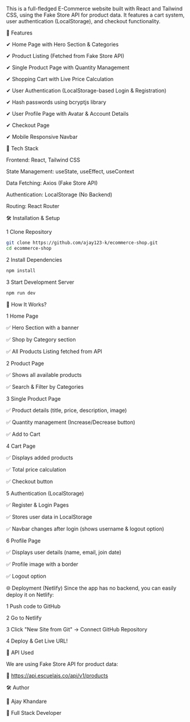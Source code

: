 This is a full-fledged E-Commerce website built with React and Tailwind CSS, using the Fake Store API for product data. It features a cart system, user authentication (LocalStorage), and checkout functionality.

🚀 Features

✔ Home Page with Hero Section & Categories

✔ Product Listing (Fetched from Fake Store API)

✔ Single Product Page with Quantity Management

✔ Shopping Cart with Live Price Calculation

✔ User Authentication (LocalStorage-based Login & Registration)

✔ Hash passwords using bcryptjs library

✔ User Profile Page with Avatar & Account Details

✔ Checkout Page

✔ Mobile Responsive Navbar

📌 Tech Stack

Frontend: React, Tailwind CSS

State Management: useState, useEffect, useContext

Data Fetching: Axios (Fake Store API)

Authentication: LocalStorage (No Backend)

Routing: React Router

🛠️ Installation & Setup

1 Clone Repository

```bash
git clone https://github.com/ajay123-k/ecommerce-shop.git
cd ecommerce-shop
```

2 Install Dependencies

```bash
npm install
```

3 Start Development Server

```bash
npm run dev
```

🛒 How It Works?

1️ Home Page

✅ Hero Section with a banner

✅ Shop by Category section

✅ All Products Listing fetched from API

2 Product Page

✅ Shows all available products

✅ Search & Filter by Categories

3️ Single Product Page

✅ Product details (title, price, description, image)

✅ Quantity management (Increase/Decrease button)

✅ Add to Cart

4️ Cart Page

✅ Displays added products

✅ Total price calculation

✅ Checkout button

5️ Authentication (LocalStorage)

✅ Register & Login Pages

✅ Stores user data in LocalStorage

✅ Navbar changes after login (shows username & logout option)

6️ Profile Page

✅ Displays user details (name, email, join date)

✅ Profile image with a border

✅ Logout option

🌐 Deployment (Netlify)
Since the app has no backend, you can easily deploy it on Netlify:

1 Push code to GitHub

2 Go to Netlify

3 Click "New Site from Git" → Connect GitHub Repository

4 Deploy & Get Live URL!

🔗 API Used

We are using Fake Store API for product data:

🔗 https://api.escuelajs.co/api/v1/products

🛠️ Author

👤 Ajay Khandare

💼 Full Stack Developer

